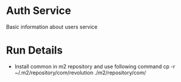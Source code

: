 # Auth Service

Basic information about users service

# Run Details

- Install common in m2 repository and use following command cp -r ~/.m2/repository/com/revolution ./m2/repository/com/

